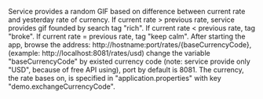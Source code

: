 Service provides a random GIF based on difference between current rate and yesterday rate of currency.
If current rate > previous rate, service provides gif founded by search tag "rich".
If current rate < previous rate, tag "broke".
If current rate = previous rate, tag "keep calm".
After starting the app, browse the address:
http://hostname:port/rates/{baseCurrencyCode}, (example: http://localhost:8081/rates/usd)
change the variable "baseCurrencyCode" by existed currency code (note: service provide only "USD", because of free API using), port by default is 8081.
The currency, the rate bases on, is specified in "application.properties" with key "demo.exchangeCurrencyCode".
